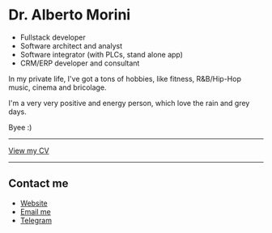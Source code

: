 # Dr. Alberto Morini

- Fullstack developer
- Software architect and analyst
- Software integrator (with PLCs, stand alone app)
- CRM/ERP developer and consultant 

In my private life, I've got a tons of hobbies, like fitness, R&B/Hip-Hop music, cinema and bricolage.

I'm a very very positive and energy person, which love the rain and grey days.

Byee :)

------

<a href='https://albertomorini.github.io/docs/cv_AlbertoMorini.pdf'> View my CV</a>


------

## Contact me
- <a href='https://albertomorini.github.io'> Website</a>
- <a href='mailto:99morini@gmail.com'> Email me </a>
- <a href="https://t.me/albertomorini">Telegram</a>
